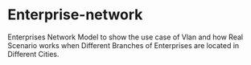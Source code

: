 # Enterprise-network
Enterprises Network Model to show the use case of Vlan and how Real Scenario works when Different Branches of Enterprises are located in Different Cities.
